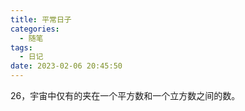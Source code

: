 ```yaml
---
title: 平常日子
categories:
  - 随笔
tags:
  - 日记
date: 2023-02-06 20:45:50
---
```


26，宇宙中仅有的夹在一个平方数和一个立方数之间的数。
